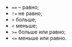 - `==` – равно;
- `!=` не равно;
- `>` больше;
- `<` меньше;
- `>=` больше или равно;
- `<=` меньше или равно.